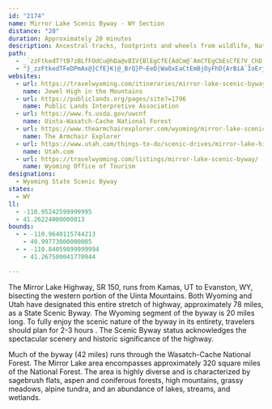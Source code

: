```yaml
---
id: "2174"
name: Mirror Lake Scenic Byway - WY Section
distance: "20"
duration: Approximately 20 minutes
description: Ancestral tracks, footprints and wheels from wildlife, Native Americans, mountain men, pioneers and countless forms of transportation have been imprinted on the land adjacent to this byway.
path:
  - _`zzFtkedT?tB?zBLfFOdCu@hDa@vBIV{BlEgCfE{AdCm@`AmCfEgCbEsCfE?V_ChD
  - "}_zzFtkedTFeDPmAx@}CfE}K|@_BrQ}P~EeD|WaOxEaCtEmBjOyFhD{ArBiA`IoErjAis@|FmFnn@{n@xFgHjG_JfDcElKaLxdAkfAtKyJ~B{A|EkClEoBdBk@x`@yI~O}DvFmCrSaL|PsHze@aSvCaBtE_DpSwPve@e_@pAyA~B_DrAkCx@{B^sAv@mEXmC^uJZkFl@uFn@}CbAqDtAwDjMuWfCiGnCgKrNam@xCyHjAwBzFgHfDmDnG_GhEsCnEyBxOkF~Ci@tBOzXDrCUpFqAbDaBtL{HlFsBlDw@bCQbDGdDRfi@dIxL`FnEhApB^`ADfEBd`AgEbv@?j{BYpDLrBZbDv@|mAre@jsAnv@zPbLtXrObAr@rC~CbBlDnAbEp@dFL~B?rEyBvTYrGInkARdELlA`ArEj@dBvAlCz@lApBtBzA~@vBbAbDh@pCBpAGnk@aKts@sMdCq@rDuAtCeBz^kZjLoP~BmCld@k\\js@_g@jGeDlLiF"
websites:
  - url: https://travelwyoming.com/itineraries/mirror-lake-scenic-byway/
    name: Jewel High in the Mountains
  - url: https://publiclands.org/pages/site?=1796
    name: Public Lands Interpretive Association
  - url: https://www.fs.usda.gov/uwcnf
    name: Uinta-Wasatch-Cache National Forest
  - url: https://www.thearmchairexplorer.com/wyoming/mirror-lake-scenic-byway.php
    name: The Armchair Explorer
  - url: https://www.utah.com/things-to-do/scenic-drives/mirror-lake-highway/
    name: Utah.com
  - url: https://travelwyoming.com/listings/mirror-lake-scenic-byway/
    name: Wyoming Office of Tourism
designations:
  - Wyoming State Scenic Byway
states:
  - WY
ll:
  - -110.95242599999995
  - 41.26224000000013
bounds:
  - - -110.9640115744213
    - 40.99773000000005
  - - -110.84059899999994
    - 41.267500041770944

---
```


The Mirror Lake Highway, SR 150, runs from Kamas, UT to Evanston, WY, bisecting the western portion of the Uinta Mountains. Both Wyoming and Utah have designated this entire stretch of highway, approximately 78 miles, as a State Scenic Byway. The Wyoming segment of the byway is 20 miles long. To fully enjoy the scenic nature of the byway in its entirety, travelers should plan for 2-3 hours . The  Scenic Byway status acknowledges the spectacular scenery and historic significance of the highway.


Much of the byway (42 miles) runs through the Wasatch-Cache National Forest. The Mirror Lake area encompasses approximately 320 square miles of the National Forest. The area is highly diverse and is characterized by sagebrush flats, aspen and coniferous forests, high mountains, grassy meadows, alpine tundra, and an abundance of lakes, streams, and wetlands.
